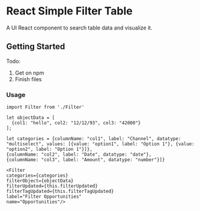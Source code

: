 # React Simple Filter Table

A UI React component to search table data and visualize it.

## Getting Started

Todo: 
1) Get on npm
2) Finish files

### Usage
```
import Filter from './Filter'

let objectData = [
  {col1: "hello", col2: "12/12/93", col3: "42000"}
];

let categories = {columnName: "col1", label: "Channel", datatype: "multiselect", values: [{value: "option1", label: "Option 1"}, {value: "option2", label: "Option 1"}]},
{columnName: "col2", label: "Date", datatype: "date"},
{columnName: "col3", label: "Amount", datatype: "number"}]}

<Filter
categories={categories}
filterObject={objectData}
filterUpdated={this.filterUpdated}
filterTagUpdated={this.filterTagUpdated}
label="Filter Opportunities"
name="Opportunities"/>
```
